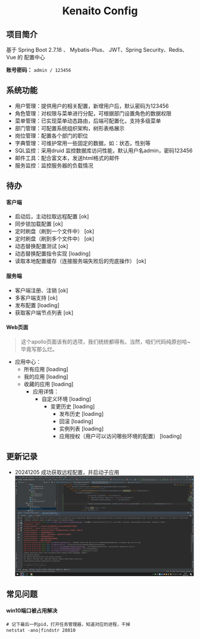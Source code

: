 <h1 style="text-align: center">Kenaito Config</h1>

## 项目简介

基于 Spring Boot 2.7.18 、 Mybatis-Plus、 JWT、Spring Security、Redis、Vue 的 配置中心

**账号密码：** `admin / 123456`

## 系统功能

- 用户管理：提供用户的相关配置，新增用户后，默认密码为123456
- 角色管理：对权限与菜单进行分配，可根据部门设置角色的数据权限
- 菜单管理：已实现菜单动态路由，后端可配置化，支持多级菜单
- 部门管理：可配置系统组织架构，树形表格展示
- 岗位管理：配置各个部门的职位
- 字典管理：可维护常用一些固定的数据，如：状态，性别等
- SQL监控：采用druid 监控数据库访问性能，默认用户名admin，密码123456
- 邮件工具：配合富文本，发送html格式的邮件
- 服务监控：监控服务器的负载情况

## 待办

#### 客户端

- 启动后，主动拉取远程配置 [ok]
- 同步锁加载配置 [ok]
- 定时刷盘（刷到一个文件中） [ok]
- 定时刷盘（刷到多个文件中） [ok]
- 动态替换配置测试 [ok]
- 动态替换配置指令实现 [loading]
- 读取本地配置缓存（连接服务端失败后的兜底操作） [ok]

#### 服务端

- 客户端注册、注销 [ok]
- 多客户端支持 [ok]
- 发布配置 [loading]
- 获取客户端节点列表 [ok]

#### Web页面

> 这个apollo页面该有的选项，我们统统都得有。当然，咱们代码纯原创哈~  毕竟写那么烂。

- 应用中心：
    - 所有应用 [loading]
    - 我的应用 [loading]
    - 收藏的应用 [loading]
        - 应用详情：
            - 自定义环境 [loading]
                - 变更历史 [loading]
                    - 发布历史 [loading]
                    - 回滚 [loading]
                    - 实例列表 [loading]
                    - 应用授权（用户可以访问哪些环境的配置） [loading]

## 更新记录

- 20241205 成功获取远程配置，并启动子应用
  ![20241205](/doc/d20241205223929.png)

## 常见问题

#### win10端口被占用解决

```shell
# 记下最后一列pid，打开任务管理器，知道对应的进程，干掉
netstat -ano|findstr 28010
```
